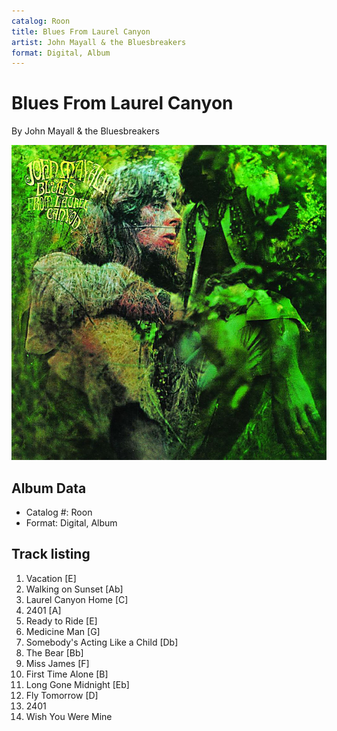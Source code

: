 ```yaml
---
catalog: Roon
title: Blues From Laurel Canyon
artist: John Mayall & the Bluesbreakers
format: Digital, Album
---
```


# Blues From Laurel Canyon

By John Mayall & the Bluesbreakers

![](../../assets/albumcovers/John_Mayall_and_the_Bluesbreakers-Blues_From_Laurel_Canyon.png)

## Album Data

- Catalog #: Roon
- Format: Digital, Album


## Track listing


1. Vacation [E]
2. Walking on Sunset [Ab]
3. Laurel Canyon Home [C]
4. 2401 [A]
5. Ready to Ride [E]
6. Medicine Man [G]
7. Somebody's Acting Like a Child [Db]
8. The Bear [Bb]
9. Miss James [F]
10. First Time Alone [B]
11. Long Gone Midnight [Eb]
12. Fly Tomorrow [D]
13. 2401
14. Wish You Were Mine

